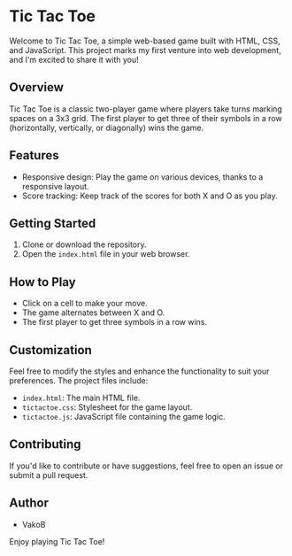 # Tic Tac Toe

Welcome to Tic Tac Toe, a simple web-based game built with HTML, CSS, and JavaScript. This project marks my first venture into web development, and I'm excited to share it with you!

## Overview

Tic Tac Toe is a classic two-player game where players take turns marking spaces on a 3x3 grid. The first player to get three of their symbols in a row (horizontally, vertically, or diagonally) wins the game.

## Features

- Responsive design: Play the game on various devices, thanks to a responsive layout.
- Score tracking: Keep track of the scores for both X and O as you play.

## Getting Started

1. Clone or download the repository.
2. Open the `index.html` file in your web browser.

## How to Play

- Click on a cell to make your move.
- The game alternates between X and O.
- The first player to get three symbols in a row wins.

## Customization

Feel free to modify the styles and enhance the functionality to suit your preferences. The project files include:

- `index.html`: The main HTML file.
- `tictactoe.css`: Stylesheet for the game layout.
- `tictactoe.js`: JavaScript file containing the game logic.

## Contributing

If you'd like to contribute or have suggestions, feel free to open an issue or submit a pull request.

## Author

- VakoB


Enjoy playing Tic Tac Toe!
